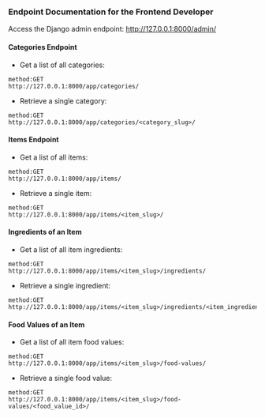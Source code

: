 ### Endpoint Documentation for the Frontend Developer

Access the Django admin endpoint:
http://127.0.0.1:8000/admin/


#### Categories Endpoint

- Get a list of all categories:
```
method:GET
http://127.0.0.1:8000/app/categories/
```

- Retrieve a single category:

```
method:GET
http://127.0.0.1:8000/app/categories/<category_slug>/
```


#### Items Endpoint

- Get a list of all items:

```
method:GET
http://127.0.0.1:8000/app/items/
```

- Retrieve a single item:

```
method:GET
http://127.0.0.1:8000/app/items/<item_slug>/
```


#### Ingredients of an Item

- Get a list of all item ingredients:

```
method:GET
http://127.0.0.1:8000/app/items/<item_slug>/ingredients/
```

- Retrieve a single ingredient:

```
method:GET
http://127.0.0.1:8000/app/items/<item_slug>/ingredients/<item_ingredient_id>/
```



#### Food Values of an Item

- Get a list of all item food values:

```
method:GET
http://127.0.0.1:8000/app/items/<item_slug>/food-values/
```

- Retrieve a single food value:

```
method:GET
http://127.0.0.1:8000/app/items/<item_slug>/food-values/<food_value_id>/
```